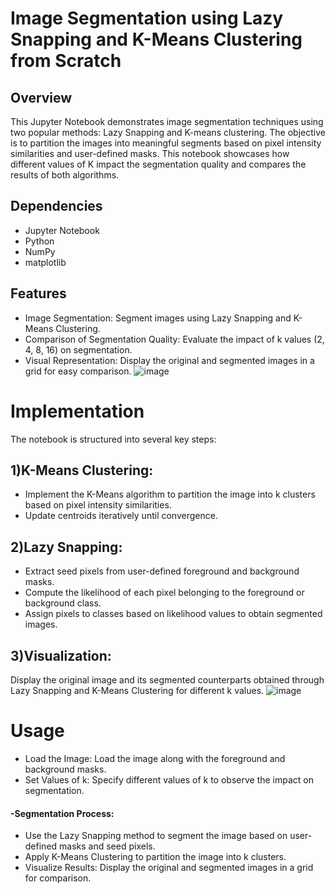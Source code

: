 # Image Segmentation using Lazy Snapping and K-Means Clustering from Scratch
## Overview
This Jupyter Notebook demonstrates image segmentation techniques using two popular methods: Lazy Snapping and K-means clustering. The objective is to partition the images into meaningful segments based on pixel intensity similarities and user-defined masks. This notebook showcases how different values of K impact the segmentation quality and compares the results of both algorithms. 

## Dependencies
- Jupyter Notebook 
- Python
- NumPy
- matplotlib
  
## Features
- Image Segmentation: Segment images using Lazy Snapping and K-Means Clustering.
- Comparison of Segmentation Quality: Evaluate the impact of k values (2, 4, 8, 16) on segmentation.
- Visual Representation: Display the original and segmented images in a grid for easy comparison.
![image](https://github.com/areeba0/Image-Segmentation-with-Lazy-Snapping-and-K-Means-Clustering/assets/136759791/fac30c6e-2435-4203-b11f-1f4efa7261d8)

# Implementation
The notebook is structured into several key steps:
## 1)K-Means Clustering:
- Implement the K-Means algorithm to partition the image into k clusters based on pixel intensity similarities.
- Update centroids iteratively until convergence.
  
## 2)Lazy Snapping:
- Extract seed pixels from user-defined foreground and background masks.
- Compute the likelihood of each pixel belonging to the foreground or background class.
- Assign pixels to classes based on likelihood values to obtain segmented images.
  
## 3)Visualization:
Display the original image and its segmented counterparts obtained through Lazy Snapping and K-Means Clustering for different 
k values.
![image](https://github.com/areeba0/Image-Segmentation-with-Lazy-Snapping-and-K-Means-Clustering/assets/136759791/a976828c-89f1-4365-bc73-bcf9c7ef2d66)

# Usage
- Load the Image: Load the image along with the foreground and background masks.
- Set Values of k: Specify different values of k to observe the impact on segmentation.
#### -Segmentation Process:
  - Use the Lazy Snapping method to segment the image based on user-defined masks and seed pixels.
  - Apply K-Means Clustering to partition the image into k clusters.
  - Visualize Results: Display the original and segmented images in a grid for comparison.


